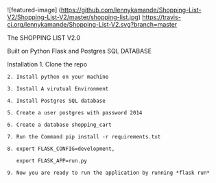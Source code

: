 ![featured-image]
(https://github.com/lennykamande/Shopping-List-V2/Shopping-List-V2/master/shopping-list.jpg)
https://travis-ci.org/lennykamande/Shopping-List-V2.svg?branch=master

The SHOPPING LIST V2.0

Built on Python Flask and Postgres SQL DATABASE

Installation
    1. Clone the repo
    
    2. Install python on your machine 
    
    3. Install A virutual Environment
    
    4. Install Postgres SQL database
    
    5. Create a user postgres with password 2014
    
    6. Create a database shopping_cart
    
    7. Run the Command pip install -r requirements.txt
    
    8. export FLASK_CONFIG=development,
    
       export FLASK_APP=run.py
       
    9. Now you are ready to run the application by running *flask run*


